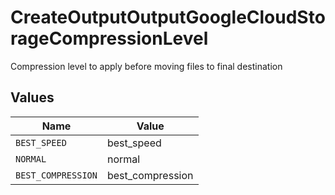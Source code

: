 # CreateOutputOutputGoogleCloudStorageCompressionLevel

Compression level to apply before moving files to final destination


## Values

| Name               | Value              |
| ------------------ | ------------------ |
| `BEST_SPEED`       | best_speed         |
| `NORMAL`           | normal             |
| `BEST_COMPRESSION` | best_compression   |